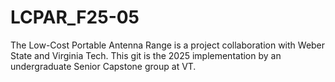 # LCPAR_F25-05
The Low-Cost Portable Antenna Range is a project collaboration with Weber State and Virginia Tech. This git is the 2025 implementation by an undergraduate Senior Capstone group at VT.
